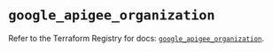 # `google_apigee_organization`

Refer to the Terraform Registry for docs: [`google_apigee_organization`](https://registry.terraform.io/providers/hashicorp/google/6.8.0/docs/resources/apigee_organization).
